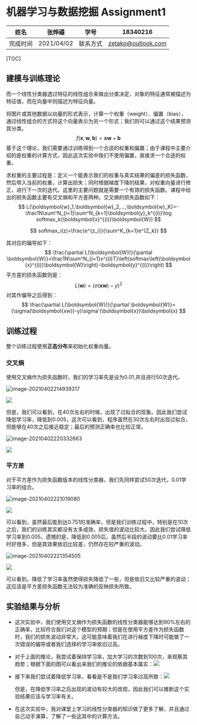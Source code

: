 # 机器学习与数据挖掘 Assignment1

| 姓名     | 张烨禧     | 学号     | 18340216           |
| -------- | ---------- | -------- | ------------------ |
| 完成时间 | 2021/04/02 | 联系方式 | zetako@outlook.com |

[TOC]

## 建模与训练理论

而一个线性分类器透过特征的线性组合来做出分类决定，对象的特征通常被描述为特征值，而在向量中则描述为特征向量。

将图片或其他数据以向量的形式表示，计算一个权重（weight）、偏置（bias），通过线性组合的方式将这个向量表示为另一个形式；我们则可以通过这个结果预测其分类。
$$
f(\boldsymbol{x},\boldsymbol{w},\boldsymbol{b})=\boldsymbol{x}\boldsymbol{w}+\boldsymbol{b}
$$
基于这个理论，我们需要通过训练得到一个合适的权重和偏置；由于课程中主要介绍的是权重的计算方式，因此这次实验中我们不使用偏置，直接求一个合适的权重。

求权重的主要过程是：定义一个能表示我们的权重与真实结果的偏差的损失函数，然后带入当前的权重，计算出损失；同时根据梯度下降的结果，对权重向量进行修正，进行下一次的迭代。这里的主要问题就是需要一个有效的损失函数。课程中给出的损失函数主要有交叉熵和平方差两种。交叉熵的损失函数如下：
$$
L(\boldsymbol{w}_1,\boldsymbol{w}_2,...,\boldsymbol{w}_K)=-\frac1N\sum^N_{i=1}\sum^N_{k=1}\boldsymbol{y}_k^{(i)}\log softmax_k(\boldsymbol{x}^{(i)}\boldsymbol{W})
$$

$$
softmax_i(z)=\frac{e^{z_i}}{\sum^K_{k=1}e^{Z_k}}
$$

其对应的偏导如下：
$$
\frac{\partial L(\boldsymbol{W})}{\partial \boldsymbol{W}}=\frac1N\sum^N_{i=1}x^{(i)T}\left(softmax\left(\boldsymbol{x}^{(i)}\boldsymbol{W}\right)-\boldsymbol{y}^{(i)}\right)
$$
平方差的损失函数则是：
$$
L(\boldsymbol{w})=(\sigma(\boldsymbol{xw})-y)^2
$$
对其作偏导之后得到：
$$
\frac{\partial L(\boldsymbol{W})}{\partial \boldsymbol{W}}=(\sigma(\boldsymbol{xw})-y)\sigma'(\boldsymbol{x})\boldsymbol{x}
$$

## 训练过程

整个训练过程使用**正态分布**来初始化权重向量。

### 交叉熵

使用交叉熵作为损失函数时，我们的学习率先是设为0.01,并且进行50次迭代。

![image-20210402214939317](img/image-20210402214939317.png)

![](img/Figure_1.png)

但是，我们可以看到，在40次左右的时候，出现了过拟合的现象。因此我们尝试降低学习率，降低到0.005，这次可以看到，程序虽然在30次左右时出现过拟合，但能够在40次之后接近稳定；最后的预测正确率也比较正常。

![image-20210402220332663](img/image-20210402220332663.png)

![](img/Figure_2.png)

### 平方差

对于平方差作为损失函数版本的线性分类器，我们先同样尝试50次迭代，0.01学习率的组合。

![image-20210402221019080](img/image-20210402221019080.png)

![](img/Figure_3.png)

可以看到，虽然最后能到达0.751的准确率，但是我们训练过程中，特别是在10次之后，我们的训练其实都没有太多成效，损失值的波动比较大。因此我们尝试降低学习率到0.005，遗憾的是，降低到0.005后，虽然后半段的波动要比0.01学习率时好很多，但是其效果依旧比较差，仍然存在较严重的波动。

![image-20210402221354505](img/image-20210402221354505.png)

![](img/Figure_4.png)

可以看到，降低了学习率虽然使得损失降低了一些，但是依旧又比较严重的波动；这应该是平方差损失函数无法较为准确的反映损失所致。

## 实验结果与分析

- 这次实验中，我们使用交叉熵作为损失函数的线性分类器能够达到90%左右的正确率，比较符合我们对这个模型的预期；但是在使用平方差作为损失函数时，我们的损失波动非常大，这可能意味着我们在进行梯度下降时可能做了一次错误的偏导或者我们选择的学习率依旧过高。

- 对于上面的推论，我尝试着保持学习率，加大学习的次数到100次，来观察其趋势；根据下面的图可以看出来我们的推论的依据基本属实：![](img/Figure_5.png)

- 接下来我们尝试着降低学习率，看看是不是我们学习率过高所致：![](img/Figure_6.png)

  但是，在降低学习率之后出现的波动有较大的改观，因此我们可以推断这个实验结果应该与学习率有关。

- 在这次实验中，我对课堂上学习的线性分类器的知识做了更多了解，并且通过自己动手演算，了解了一些这其中的计算方法。
